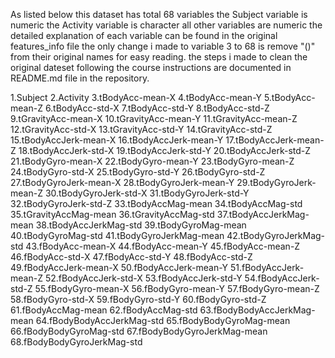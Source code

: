 As listed below this dataset has total 68 variables
the Subject variable is numeric 
the Activity variable is character
all other variables are numeric
the detailed explanation of each variable can be found in the original features_info file
the only change i made to variable 3 to 68 is remove "()" from their original names for easy reading.
the steps i made to clean the original dateset following the course instructions are documented in README.md
file in the repository.

1.Subject
2.Activity
3.tBodyAcc-mean-X
4.tBodyAcc-mean-Y
5.tBodyAcc-mean-Z
6.tBodyAcc-std-X
7.tBodyAcc-std-Y
8.tBodyAcc-std-Z
9.tGravityAcc-mean-X
10.tGravityAcc-mean-Y
11.tGravityAcc-mean-Z
12.tGravityAcc-std-X
13.tGravityAcc-std-Y
14.tGravityAcc-std-Z
15.tBodyAccJerk-mean-X
16.tBodyAccJerk-mean-Y
17.tBodyAccJerk-mean-Z
18.tBodyAccJerk-std-X
19.tBodyAccJerk-std-Y
20.tBodyAccJerk-std-Z
21.tBodyGyro-mean-X
22.tBodyGyro-mean-Y
23.tBodyGyro-mean-Z
24.tBodyGyro-std-X
25.tBodyGyro-std-Y
26.tBodyGyro-std-Z
27.tBodyGyroJerk-mean-X
28.tBodyGyroJerk-mean-Y
29.tBodyGyroJerk-mean-Z
30.tBodyGyroJerk-std-X
31.tBodyGyroJerk-std-Y
32.tBodyGyroJerk-std-Z
33.tBodyAccMag-mean
34.tBodyAccMag-std
35.tGravityAccMag-mean
36.tGravityAccMag-std
37.tBodyAccJerkMag-mean
38.tBodyAccJerkMag-std
39.tBodyGyroMag-mean
40.tBodyGyroMag-std
41.tBodyGyroJerkMag-mean
42.tBodyGyroJerkMag-std
43.fBodyAcc-mean-X
44.fBodyAcc-mean-Y
45.fBodyAcc-mean-Z
46.fBodyAcc-std-X
47.fBodyAcc-std-Y
48.fBodyAcc-std-Z
49.fBodyAccJerk-mean-X
50.fBodyAccJerk-mean-Y
51.fBodyAccJerk-mean-Z
52.fBodyAccJerk-std-X
53.fBodyAccJerk-std-Y
54.fBodyAccJerk-std-Z
55.fBodyGyro-mean-X
56.fBodyGyro-mean-Y
57.fBodyGyro-mean-Z
58.fBodyGyro-std-X
59.fBodyGyro-std-Y
60.fBodyGyro-std-Z
61.fBodyAccMag-mean
62.fBodyAccMag-std
63.fBodyBodyAccJerkMag-mean
64.fBodyBodyAccJerkMag-std
65.fBodyBodyGyroMag-mean
66.fBodyBodyGyroMag-std
67.fBodyBodyGyroJerkMag-mean
68.fBodyBodyGyroJerkMag-std
